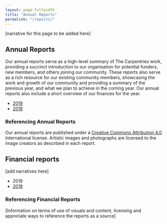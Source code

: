 ```yaml
---
layout: page-fullwidth
title: "Annual Reports"
permalink: "/reports/"
---
```


[narrative for this page to be added here]

## Annual Reports

Our annual reports serve as a high-level summary of The Carpentries work, providing a succinct introduction to our organisation for potential funders, new members, and others joining our community. These reports also serve as a rich resource for our existing community members, showcasing the work and growth of our community and providing a summary of the previous year, and what we plan to achieve in the coming year. Our annual reports also include a short overview of our finances for the year.

- [2019](/files/reports/TheCarpentries2019AnnualReport)
- [2018](/files/reports/TheCarpentries2018AnnualReport.pdf)


### Referencing Annual Reports

Our annual reports are published under a [Creative Commons Attribution 4.0](http://creativecommons.org/licenses/by/4.0/legalcode) International license. Artistic images and photographs are licensed to the image creators as described in each report.

## Financial reports

[add narratives here]

- 2019
- [2018](https://carpentries.org/blog/2019/05/carpentries-financial-updates/)

### Referencing Financial Reports

[Information on terms of use of visuals and content, licensing and approriate ways to reference the reports as a source]
